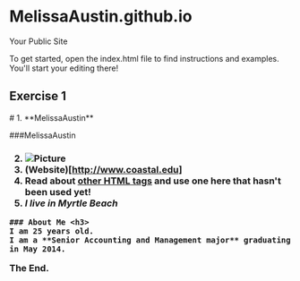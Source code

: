 MelissaAustin.github.io
=====================

Your Public Site

To get started, open the index.html file to find instructions and examples. You'll start your editing there!
<h2 id="Exercise1">Exercise 1</h2>
#
  1. **MelissaAustin**
  
###MelissaAustin<h3> 
  
  2. ![Picture](http://colleensdance.com/wp-content/uploads/2012/08/dancer4.jpg)
  3. (Website)[http://www.coastal.edu]
  4. Read about <a href="http://www.quackit.com/html/tags/">other HTML tags</a> and use one here that hasn't been used yet!
  5. *I live in Myrtle Beach*


	### About Me <h3>
	I am 25 years old.  
	I am a **Senior Accounting and Management major** graduating in May 2014.
	
The End. 
